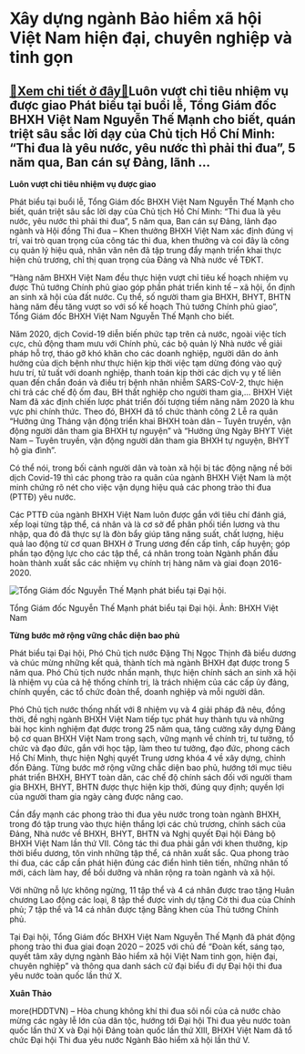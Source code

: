 Xây dựng ngành Bảo hiểm xã hội Việt Nam hiện đại, chuyên nghiệp và tinh gọn
===========================================================================

[:gift:Xem chi tiết ở đây:gift:](https://hddtvn.com/xay-dung-nganh-bao-hiem-xa-hoi-viet-nam-hien-dai-chuyen-nghiep-va-tinh-gon/)Luôn vượt chỉ tiêu nhiệm vụ được giao Phát biểu tại buổi lễ, Tổng Giám đốc BHXH Việt Nam Nguyễn Thế Mạnh cho biết, quán triệt sâu sắc lời dạy của Chủ tịch Hồ Chí Minh: “Thi đua là yêu nước, yêu nước thì phải thi đua”, 5 năm qua, Ban cán sự Đảng, lãnh …
------------------------------------------------------------------------------------------------------------------------------------------------------------------------------------------------------------------------------------------------------------


**Luôn vượt chỉ tiêu nhiệm vụ được giao**


Phát biểu tại buổi lễ, Tổng Giám đốc BHXH Việt Nam Nguyễn Thế Mạnh cho biết, quán triệt sâu sắc lời dạy của Chủ tịch Hồ Chí Minh: “Thi đua là yêu nước, yêu nước thì phải thi đua”, 5 năm qua, Ban cán sự Đảng, lãnh đạo ngành và Hội đồng Thi đua – Khen thưởng BHXH Việt Nam xác định đúng vị trí, vai trò quan trọng của công tác thi đua, khen thưởng và coi đây là công cụ quản lý hiệu quả, nhân văn nên đã tập trung đẩy mạnh triển khai thực hiện chủ trương, chỉ thị quan trọng của Đảng và Nhà nước về TĐKT.


“Hàng năm BHXH Việt Nam đều thực hiện vượt chỉ tiêu kế hoạch nhiệm vụ được Thủ tướng Chính phủ giao góp phần phát triển kinh tế – xã hội, ổn định an sinh xã hội của đất nước. Cụ thể, số người tham gia BHXH, BHYT, BHTN hàng năm đều tăng vượt so với số kế hoạch Thủ tướng Chính phủ giao”, Tổng Giám đốc BHXH Việt Nam Nguyễn Thế Mạnh cho biết.


Năm 2020, dịch Covid-19 diễn biến phức tạp trên cả nước, ngoài việc tích cực, chủ động tham mưu với Chính phủ, các bộ quản lý Nhà nước về giải pháp hỗ trợ, tháo gỡ khó khăn cho các doanh nghiệp, người dân do ảnh hưởng của dịch bệnh như thực hiện kịp thời việc tạm dừng đóng vào quỹ hưu trí, tử tuất với doanh nghiệp, thanh toán kịp thời các dịch vụ y tế liên quan đến chẩn đoán và điều trị bệnh nhân nhiễm SARS-CoV-2, thực hiện chi trả các chế độ ốm đau, BH thất nghiệp cho người tham gia,… BHXH Việt Nam đã xác định chiến lược phát triển đối tượng tiềm năng năm 2020 là khu vực phi chính thức. Theo đó, BHXH đã tổ chức thành công 2 Lễ ra quân “Hưởng ứng Tháng vận động triển khai BHXH toàn dân – Tuyên truyền, vận động người dân tham gia BHXH tự nguyện” và “Hưởng ứng Ngày BHYT Việt Nam – Tuyên truyền, vận động người dân tham gia BHXH tự nguyện, BHYT hộ gia đình”.


Có thể nói, trong bối cảnh người dân và toàn xã hội bị tác động nặng nề bởi dịch Covid-19 thì các phong trào ra quân của ngành BHXH Việt Nam là một minh chứng rõ nét cho việc vận dụng hiệu quả các phong trào thi đua (PTTĐ) yêu nước.


Các PTTĐ của ngành BHXH Việt Nam luôn được gắn với tiêu chí đánh giá, xếp loại từng tập thể, cá nhân và là cơ sở để phân phối tiền lương và thu nhập, qua đó đã thực sự là đòn bẩy giúp tăng năng suất, chất lượng, hiệu quả lao động từ cơ quan BHXH ở Trung ương đến cấp tỉnh, cấp huyện; góp phần tạo động lực cho các tập thể, cá nhân trong toàn Ngành phấn đấu hoàn thành xuất sắc các nhiệm vụ chính trị hàng năm và giai đoạn 2016-2020.





![Tổng Giám đốc Nguyễn Thế Mạnh phát biểu tại Đại hội.](https://hddtvn.com/wp-content/uploads/2021/01/0315_TYng_Giam_YYc_NguyYn_ThY_MYnh_phat_biYu_tYi_YYi_hYi_1.jpg "Tổng Giám đốc Nguyễn Thế Mạnh phát biểu tại Đại hội.")


Tổng Giám đốc Nguyễn Thế Mạnh phát biểu tại Đại hội. Ảnh: BHXH Việt Nam



**Từng bước mở rộng vững chắc diện bao phủ**


Phát biểu tại Đại hội, Phó Chủ tịch nước Đặng Thị Ngọc Thịnh đã biểu dương và chúc mừng những kết quả, thành tích mà ngành BHXH đạt được trong 5 năm qua. Phó Chủ tịch nước nhấn mạnh, thực hiện chính sách an sinh xã hội là nhiệm vụ của cả hệ thống chính trị, là trách nhiệm của các cấp ủy đảng, chính quyền, các tổ chức đoàn thể, doanh nghiệp và mỗi người dân.


Phó Chủ tịch nước thống nhất với 8 nhiệm vụ và 4 giải pháp đã nêu, đồng thời, đề nghị ngành BHXH Việt Nam tiếp tục phát huy thành tựu và những bài học kinh nghiệm đạt được trong 25 năm qua, tăng cường xây dựng Đảng bộ cơ quan BHXH Việt Nam trong sạch, vững mạnh về chính trị, tư tưởng, tổ chức và đạo đức, gắn với học tập, làm theo tư tưởng, đạo đức, phong cách Hồ Chí Minh, thực hiện Nghị quyết Trung ương khóa 4 về xây dựng, chỉnh đốn Đảng. Từng bước mở rộng vững chắc diện bao phủ, hướng tới mục tiêu phát triển BHXH, BHYT toàn dân, các chế độ chính sách đối với người tham gia BHXH, BHYT, BHTN được thực hiện kịp thời, đúng quy định; quyền lợi của người tham gia ngày càng được nâng cao.


Cần đẩy mạnh các phong trào thi đua yêu nước trong toàn ngành BHXH, trong đó tập trung vào thực hiện thắng lợi các chủ trương, chính sách của Đảng, Nhà nước về BHXH, BHYT, BHTN và Nghị quyết Đại hội Đảng bộ BHXH Việt Nam lần thứ VII. Công tác thi đua phải gắn với khen thưởng, kịp thời biểu dương, tôn vinh những tập thể, cá nhân xuất sắc. Qua phong trào thi đua, các cấp cần phát hiện đúng các điển hình tiên tiến, những nhân tố mới, cách làm hay, để bồi dưỡng và nhân rộng ra toàn ngành và xã hội.


Với những nỗ lực không ngừng, 11 tập thể và 4 cá nhân được trao tặng Huân chương Lao động các loại, 8 tập thể được vinh dự tặng Cờ thi đua của Chính phủ; 7 tập thể và 14 cá nhân được tặng Bằng khen của Thủ tướng Chính phủ.


Tại Đại hội, Tổng Giám đốc BHXH Việt Nam Nguyễn Thế Mạnh đã phát động phong trào thi đua giai đoạn 2020 – 2025 với chủ đề “Đoàn kết, sáng tạo, quyết tâm xây dựng ngành Bảo hiểm xã hội Việt Nam tinh gọn, hiện đại, chuyên nghiệp” và thông qua danh sách cử đại biểu đi dự Đại hội thi đua yêu nước toàn quốc lần thứ X.




**Xuân Thảo**



more(HDDTVN) – Hòa chung không khí thi đua sôi nổi của cả nước chào mừng các ngày lễ lớn của dân tộc, hướng tới Đại hội Thi đua yêu nước toàn quốc lần thứ X và Đại hội Đảng toàn quốc lần thứ XIII, BHXH Việt Nam đã tổ chức Đại hội Thi đua yêu nước Ngành Bảo hiểm xã hội lần thứ V.

